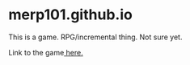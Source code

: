 # merp101.github.io
This is a game. RPG/incremental thing. Not sure yet.

Link to the game<a href="https://merp101.github.io/" target="_blank"> here. </a>
